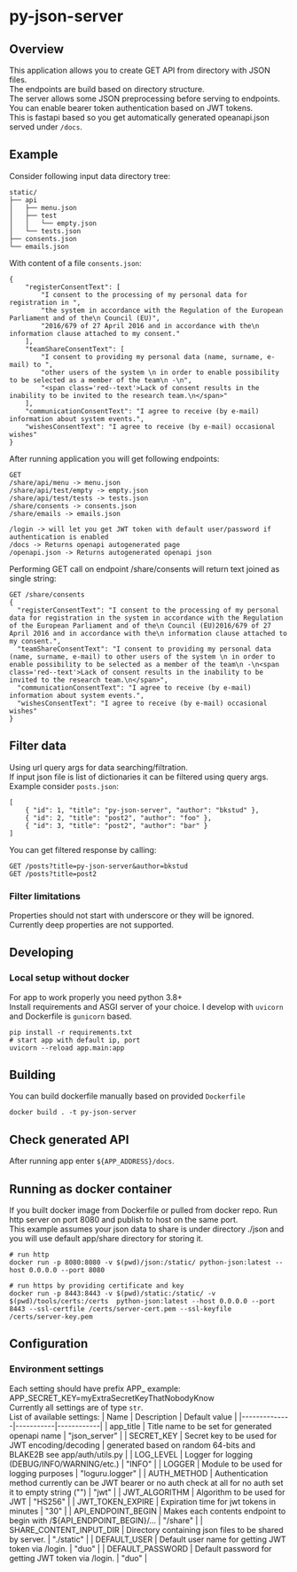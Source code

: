 # py-json-server
## Overview
This application allows you to create GET API from directory with JSON files. <br>
The endpoints are build based on directory structure.  <br>
The server allows some JSON preprocessing before serving to endpoints. <br> 
You can enable bearer token authentication based on JWT tokens. <br>
This is fastapi based so you get automatically generated opeanapi.json served under `/docs`.

## Example
Consider following input data directory tree:
```
static/
├── api
│   ├── menu.json
│   ├── test
│   │   └── empty.json
│   └── tests.json
├── consents.json
└── emails.json
```
With content of a file `consents.json`:
```
{
	"registerConsentText": [
		"I consent to the processing of my personal data for registration in ",
		"the system in accordance with the Regulation of the European Parliament and of the\n Council (EU)",
		"2016/679 of 27 April 2016 and in accordance with the\n information clause attached to my consent."
	],
	"teamShareConsentText": [
		"I consent to providing my personal data (name, surname, e-mail) to ",
		"other users of the system \n in order to enable possibility to be selected as a member of the team\n -\n",
		"<span class='red--text'>Lack of consent results in the inability to be invited to the research team.\n</span>"
	],
	"communicationConsentText": "I agree to receive (by e-mail) information about system events.",
	"wishesConsentText": "I agree to receive (by e-mail) occasional wishes"
}
```

After running application you will get following endpoints:
```
GET 
/share/api/menu -> menu.json
/share/api/test/empty -> empty.json
/share/api/test/tests -> tests.json
/share/consents -> consents.json
/share/emails -> emails.json

/login -> will let you get JWT token with default user/password if authentication is enabled
/docs -> Returns openapi autogenerated page
/openapi.json -> Returns autogenerated openapi json

```
Performing GET call on endpoint /share/consents will return text joined as single string:
```
GET /share/consents
{
  "registerConsentText": "I consent to the processing of my personal data for registration in the system in accordance with the Regulation of the European Parliament and of the\n Council (EU)2016/679 of 27 April 2016 and in accordance with the\n information clause attached to my consent.",
  "teamShareConsentText": "I consent to providing my personal data (name, surname, e-mail) to other users of the system \n in order to enable possibility to be selected as a member of the team\n -\n<span class='red--text'>Lack of consent results in the inability to be invited to the research team.\n</span>",
  "communicationConsentText": "I agree to receive (by e-mail) information about system events.",
  "wishesConsentText": "I agree to receive (by e-mail) occasional wishes"
}
```

## Filter data
Using url query args for data searching/filtration. <br>
If input json file is list of dictionaries it can be filtered using query args. <br>
Example consider `posts.json`:
```
[
    { "id": 1, "title": "py-json-server", "author": "bkstud" },
    { "id": 2, "title": "post2", "author": "foo" },
    { "id": 3, "title": "post2", "author": "bar" }
]
```
You can get filtered response by calling:
```
GET /posts?title=py-json-server&author=bkstud
GET /posts?title=post2
```
### Filter limitations 
Properties should not start with underscore or they will be ignored. <br>
Currently deep properties are not supported.


## Developing
### Local setup without docker
For app to work properly you need python 3.8+ <br>
Install requirements and ASGI server of your choice. 
I develop with `uvicorn` and Dockerfile is `gunicorn` based.

```
pip install -r requirements.txt
# start app with default ip, port
uvicorn --reload app.main:app
```
## Building
You can build dockerfile manually based on provided `Dockerfile`
```
docker build . -t py-json-server
```

## Check generated API
After running app enter `${APP_ADDRESS}/docs`.

## Running as docker container
If you built docker image from Dockerfile or pulled from docker repo.
Run http server on port 8080 and publish to host on the same port. <br>
This example assumes your json data to share is under directory ./json and you will use default app/share directory for storing it.
```
# run http
docker run -p 8080:8080 -v $(pwd)/json:/static/ python-json:latest --host 0.0.0.0 --port 8080

# run https by providing certificate and key
docker run -p 8443:8443 -v $(pwd)/static:/static/ -v $(pwd)/tools/certs:/certs  python-json:latest --host 0.0.0.0 --port 8443 --ssl-certfile /certs/server-cert.pem --ssl-keyfile /certs/server-key.pem
```

## Configuration
### Environment settings
Each setting should have prefix APP_ example: APP_SECRET_KEY=myExtraSecretKeyThatNobodyKnow <br>
Currently all settings are of type `str`. <br>
List of available settings:
| Name         | Description     | Default value |
|--------------|-----------|------------|
| app_title | Title name to be set for generated openapi name | "json_server" |
| SECRET_KEY | Secret key to be used for JWT encoding/decoding      | generated based on random 64-bits and BLAKE2B see app/auth/utils.py   |
| LOG_LEVEL      | Logger for logging (DEBUG/INFO/WARNING/etc.) | "INFO" |
| LOGGER      | Module to be used for logging purposes | "loguru.logger" |
| AUTH_METHOD      |  Authentication method currently can be JWT bearer or no auth check at all for no auth set it to empty string ("") | "jwt" |
| JWT_ALGORITHM | Algorithm to be used for JWT | "HS256" |
| JWT_TOKEN_EXPIRE | Expiration time for jwt tokens in minutes | "30" |
| API_ENDPOINT_BEGIN | Makes each contents endpoint to begin with /${API_ENDPOINT_BEGIN}/... | "/share" |
| SHARE_CONTENT_INPUT_DIR | Directory containing json files to be shared by server. | "./static" |
| DEFAULT_USER | Default user name for getting JWT token via /login. | "duo" |
| DEFAULT_PASSWORD | Default password for getting JWT token via /login. | "duo" |
